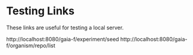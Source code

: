 # Testing Links

These links are useful for testing a local server.

http://localhost:8080/gaia-f/experiment/seed
http://localhost:8080/gaia-f/organism/repo/list